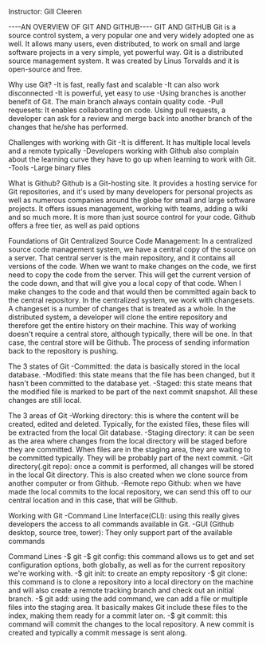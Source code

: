 Instructor: Gill Cleeren

----AN OVERVIEW OF GIT AND GITHUB----
GIT AND GITHUB
Git is a source control system, a very popular one and very widely adopted one as well. It allows many users, even distributed, to work on small and large software projects in a very simple, yet powerful way.
Git is a distributed source management system.
It was created by Linus Torvalds and it is open-source and free.

Why use Git?
-It is fast, really fast and scalable
-It can also work disconnected
-It is powerful, yet easy to use
-Using branches is another benefit of Git. The main branch always contain quality code.
-Pull requesets: It enables collaborating on code. Using pull requests, a developer can ask for a review and merge back into another branch of the changes that he/she has performed.

Challenges with working with Git
-It is different. It has multiple local levels and a remote typically
-Developers working with Github also complain about the learning curve they have to go up when learning to work with Git.
-Tools
-Large binary files

What is Github?
Github is a Git-hosting site. It provides a hosting service for Git repositories, and it's used by many developers for personal projects as well as numerous companies around the globe for small and large software projects.
It offers issues management, working with teams, adding a wiki and so much more. It is more than just source control for your code.
Github offers a free tier, as well as paid options

Foundations of Git
Centralized Source Code Management: In a centralized source code management system, we have a central copy of the source on a server. That central server is the main repository, and it contains all versions of the code. When we want to make changes on the code, we first need to copy the code from the server. This will get the current version of the code down, and that will give you a local copy of that code. When I make changes to the code and that would then be committed again back to the central repository.
In the centralized system, we work with changesets.
A changeset is a number of changes that is treated as a whole.
In the distributed system, a developer will clone the entire repository and therefore get the entire history on their machine. This way of working doesn't require a central store, although typically, there will be one. In that case, the central store will be Github.
The process of sending information back to the repository is pushing.

The 3 states of Git
-Committed: the data is basically stored in the local database.
-Modified: this state means that the file has been changed, but it hasn't been committed to the database yet.
-Staged: this state means that the modified file is marked to be part of the next commit snapshot.
All these changes are still local.

The 3 areas of Git
-Working directory: this is where the content will be created, edited and deleted. Typically, for the existed files, these files will be extracted from the local Git database.
-Staging directory: it can be seen as the area where changes from the local directory will be staged before they are committed. When files are in the staging area, they are waiting to be committed typically. They will be probably part of the next commit.
-Git directory(.git repo): once a commit is performed, all changes will be stored in the local Git directory. This is also created when we clone source from another computer or from Github.
-Remote repo Github: when we have made the local commits to the local repository, we can send this off to our central location and in this case, that will be Github.

Working with Git
-Command Line Interface(CLI): using this really gives developers the access to all commands available in Git.
-GUI (Github desktop, source tree, tower): They only support part of the available commands

Command Lines
-$ git
-$ git config: this command allows us to get and set configuration options, both globally, as well as for the current repository we're working with.
-$ git init: to create an empty repository
-$ git clone: this command is to clone a repository into a local directory on the machine and will also create a remote tracking branch and check out an initial branch.
-$ git add: using the add command, we can add a file or multiple files into the staging area. It basically makes Git include these files to the index, making them ready for a commit later on.
-$ git commit: this command will commit the changes to the local repository. A new commit is created and typically a commit message is sent along.
